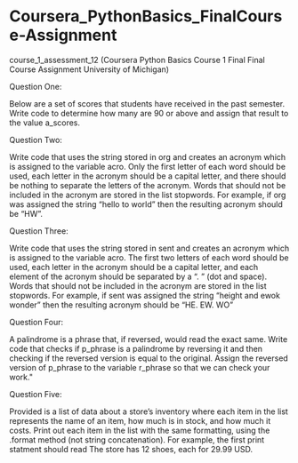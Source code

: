 # Coursera_PythonBasics_FinalCourse-Assignment
course_1_assessment_12 (Coursera Python Basics Course 1 Final Final Course Assignment University of Michigan)


Question One:

Below are a set of scores that students have received in the past semester.
Write code to determine how many are 90 or above and assign that result to the value a_scores.


Question Two:

Write code that uses the string stored in org and creates an acronym which is assigned to the variable acro.
Only the first letter of each word should be used, each letter in the acronym should be a capital letter,
and there should be nothing to separate the letters of the acronym.
Words that should not be included in the acronym are stored in the list stopwords.
For example, if org was assigned the string “hello to world” then the resulting acronym should be “HW”.


Question Three:

Write code that uses the string stored in sent and creates an acronym which is assigned to the variable acro.
The first two letters of each word should be used, each letter in the acronym should be a capital letter,
and each element of the acronym should be separated by a “. ” (dot and space).
Words that should not be included in the acronym are stored in the list stopwords.
For example, if sent was assigned the string “height and ewok wonder” then the resulting acronym should be “HE. EW. WO”


Question Four:

A palindrome is a phrase that, if reversed, would read the exact same.
Write code that checks if p_phrase is a palindrome by reversing it and then checking if the reversed
version is equal to the original. Assign the reversed version of p_phrase to the variable r_phrase
so that we can check your work."


Question Five:

Provided is a list of data about a store’s inventory where each item in the list represents the name of an item,
how much is in stock, and how much it costs. Print out each item in the list with the same formatting,
using the .format method (not string concatenation).
For example, the first print statment should read The store has 12 shoes, each for 29.99 USD.

